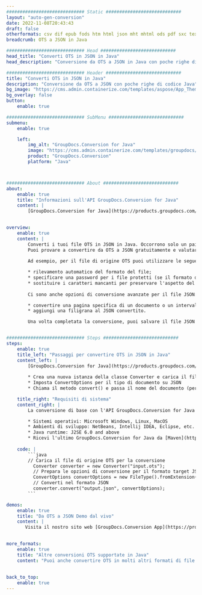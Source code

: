 ```yaml
---
############################# Static ############################
layout: "auto-gen-conversion"
date: 2022-11-08T20:43:43
draft: false
otherformats: csv dif epub fods htm html json mht mhtml ods pdf sxc tex tsv xlam xls xlsb xlsm xlsx xlt xltm xltx xml xps
breadcrumb: OTS a JSON in Java

############################# Head ############################
head_title: "Converti OTS in JSON in Java"
head_description: "Conversione da OTS a JSON in Java con poche righe di codice. Converti oltre 160 formati di file utilizzando l'API di conversione dei documenti GroupDocs per Java"

############################# Header ############################
title: "Converti OTS in JSON in Java"
description: "Conversione da OTS a JSON con poche righe di codice Java"
bg_image: "https://cms.admin.containerize.com/templates/aspose/App_Themes/V3/images/bg/header1.png"
bg_overlay: false
button:
    enable: true

############################# SubMenu ############################
submenu:
    enable: true

    left:
        img_alt: "GroupDocs.Conversion for Java"
        image: "https://cms.admin.containerize.com/templates/groupdocs/images/product-logos/90x90-noborder/groupdocs-conversion-java.png"
        product: "GroupDocs.Conversion"
        platform: "Java"



############################# About ############################
about:
    enable: true
    title: "Informazioni sull'API GroupDocs.Conversion for Java"
    content: |
        [GroupDocs.Conversion for Java](https://products.groupdocs.com/conversion/java/) è un'API di conversione di formati di file avanzata per la conversione tra formati di immagini e documenti popolari come Microsoft Office, OpenDocument, PDF, HTML, e-mail, CAD. e molto altro ancora con poche righe di codice. L'API nativa rileva automaticamente i formati dei documenti originali e offre molte opzioni per personalizzare i documenti convertiti. Insieme alla funzione di estrazione delle informazioni da un documento, supporta anche la memorizzazione nella cache dei risultati della conversione sul disco locale per impostazione predefinita. Tuttavia, qualsiasi tipo di archiviazione della cache può essere supportato implementando le interfacce appropriate: Amazon S3, Dropbox, Google Drive, Windows Azure, Reddis o qualsiasi altro.
    

overview:
    enable: true
    content: |
        Converti i tuoi file OTS in JSON in Java. Occorrono solo un paio di righe di codice Java su qualsiasi piattaforma di tua scelta, come Windows, Linux, macOS.
        Puoi provare a convertire da OTS a JSON gratuitamente e valutare la qualità dei risultati della conversione. Insieme a semplici script di conversione file, puoi provare opzioni più sofisticate per caricare il file sorgente OTS e memorizzare l'output JSON. 
        
        Ad esempio, per il file di origine OTS puoi utilizzare le seguenti opzioni di caricamento:

        * rilevamento automatico del formato del file;
        * specificare una password per i file protetti (se il formato del file lo supporta);
        * sostituire i caratteri mancanti per preservare l'aspetto del documento.
        
        Ci sono anche opzioni di conversione avanzate per il file JSON:

        * convertire una pagina specifica di un documento o un intervallo di pagine;
        * aggiungi una filigrana al JSON convertito.

        Una volta completata la conversione, puoi salvare il file JSON nel tuo percorso file locale o in qualsiasi archivio di terze parti come FTP, Amazon S3, Google Drive, Dropbox ecc. Nota: per convertire OTS a JSON, non è necessario installare alcun software aggiuntivo, come MS Office, Open Office, Adobe Acrobat Reader ecc.


############################# Steps ############################
steps:
    enable: true
    title_left: "Passaggi per convertire OTS in JSON in Java"
    content_left: |
        [GroupDocs.Conversion for Java](https://products.groupdocs.com/conversion/java/) consente agli sviluppatori di convertire facilmente il file OTS in JSON con poche righe di codice.
        
        * Crea una nuova istanza della classe Converter e carica il file OTS con il percorso completo
        * Imposta ConvertOptions per il tipo di documento su JSON
        * Chiama il metodo convert() e passa il nome del documento (percorso completo) e il formato (JSON) come parametro

    title_right: "Requisiti di sistema"
    content_right: |
        La conversione di base con l'API GroupDocs.Conversion for Java può essere eseguita con poche righe di codice. Le nostre API sono supportate su tutte le principali piattaforme e sistemi operativi. Prima di eseguire il codice seguente, assicurati di avere i seguenti prerequisiti installati sul tuo sistema.

        * Sistemi operativi: Microsoft Windows, Linux, MacOS
        * Ambienti di sviluppo: NetBeans, Intellij IDEA, Eclipse, etc.
        * Java runtime: J2SE 6.0 and above
        * Ricevi l'ultimo GroupDocs.Conversion for Java da [Maven](https://repository.groupdocs.com/webapp/#/artifacts/browse/tree/General/repo/com/groupdocs/groupdocs-conversion)
         
    code: |
        ```java    
        // Carica il file di origine OTS per la conversione
          Converter converter = new Converter("input.ots");
          // Prepara le opzioni di conversione per il formato target JSON
          ConvertOptions convertOptions = new FileType().fromExtension("json").getConvertOptions();
          // Converti nel formato JSON
          converter.convert("output.json", convertOptions);
        ```

demos:
    enable: true
    title: "Da OTS a JSON Demo dal vivo"
    content: |
       Visita il nostro sito web [GroupDocs.Conversion App](https://products.groupdocs.app/conversion/family) e prova subito la conversione da OTS a JSON. La demo gratuita ha i seguenti vantaggi
          

more_formats:
    enable: true
    title: "Altre conversioni OTS supportate in Java"
    content: "Puoi anche convertire OTS in molti altri formati di file. Si prega di consultare l'elenco di seguito."
       
       
back_to_top:
    enable: true
---
```

